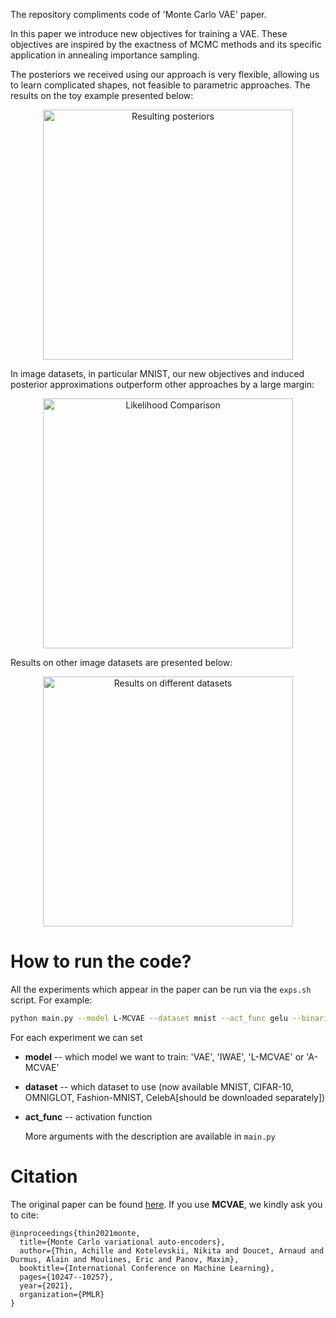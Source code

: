 The repository compliments code of 'Monte Carlo VAE' paper.

In this paper we introduce new objectives for training a VAE. These objectives are inspired by the exactness of MCMC methods and its specific application in annealing importance sampling.

The posteriors we received using our approach is very flexible, allowing us to learn complicated shapes, not feasible to parametric approaches. The results on the toy example presented below:

<p align="center">
  <img width="400" alt="Resulting posteriors" src="https://github.com/stat-ml/mcvar/blob/master/pics/different_approximations.jpeg?raw=true">
</p>


In image datasets, in particular MNIST, our new objectives and induced posterior approximations outperform other approaches by a large margin:

<p align="center">
  <img width="400" alt="Likelihood Comparison" src="https://github.com/stat-ml/mcvae/blob/master/pics/different_likelihoods.jpeg?raw=true">
</p>


Results on other image datasets are presented below:

<p align="center">
  <img width="400" alt="Results on different datasets" src="https://github.com/stat-ml/mcvae/blob/master/pics/results.jpeg?raw=true">
</p>



# How to run the code?

All the experiments which appear in the paper can be run via the `exps.sh` script. For example:

```bash
python main.py --model L-MCVAE --dataset mnist --act_func gelu --binarize True --hidden_dim 64 --batch_size 100 --net_type conv --num_samples 1 --max_epochs 50 --step_size 0.01 --K 1 --use_transforms True --learnable_transitions False --use_cloned_decoder True
```

For each experiment we can set 

- **model** -- which model we want to train: 'VAE', 'IWAE', 'L-MCVAE' or 'A-MCVAE'

- **dataset** -- which dataset to use (now available MNIST, CIFAR-10, OMNIGLOT, Fashion-MNIST, CelebA[should be downloaded separately]) 

- **act_func** -- activation function

    More arguments with the description are available in `main.py` 



# Citation

The original paper can be found [here](http://proceedings.mlr.press/v139/thin21a/thin21a.pdf). If you use **MCVAE**, we kindly ask you to cite:

```
@inproceedings{thin2021monte,
  title={Monte Carlo variational auto-encoders},
  author={Thin, Achille and Kotelevskii, Nikita and Doucet, Arnaud and Durmus, Alain and Moulines, Eric and Panov, Maxim},
  booktitle={International Conference on Machine Learning},
  pages={10247--10257},
  year={2021},
  organization={PMLR}
}
```


